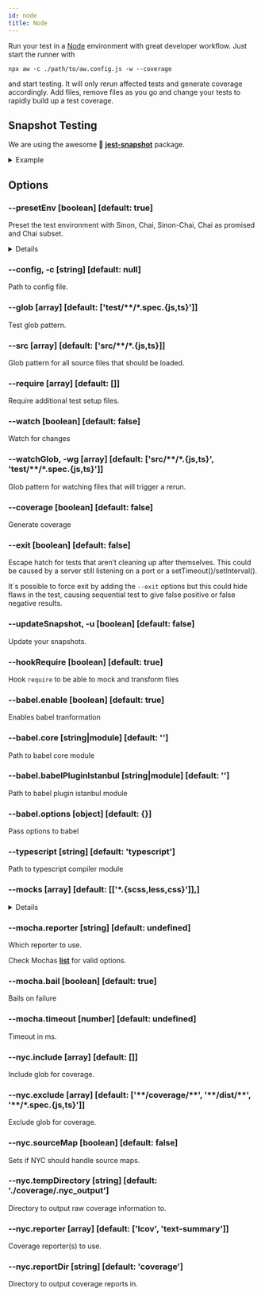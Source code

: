 ```yaml
---
id: node
title: Node
---
```


Run your test in a [Node](https://nodejs.org) environment with great developer workflow. Just start the runner with

```
npx aw -c ./path/to/aw.config.js -w --coverage
```

and start testing. It will only rerun affected tests and generate coverage accordingly.
Add files, remove files as you go and change your tests to rapidly build up a test coverage.

## Snapshot Testing

We are using the awesome 💖 [**jest-snapshot**](https://github.com/facebook/jest/tree/master/packages/jest-snapshot) package.

<details><summary>Example</summary>
<p>

```javascript
import React from 'react';
import renderer from 'react-test-renderer';
import 'foo.scss';
import 'bar.less';
import 'baz.css';
import Button from '../src/button';

describe('button', () => {
  it('renders correctly', () => {
    const tree = renderer.create(<Button>Text</Button>).toJSON();
    expect(tree).toMatchSnapshot();
    const tree1 = renderer.create(<Button>Text1</Button>).toJSON();
    expect(tree1).toMatchSnapshot();
  });
  it('renders fancy', () => {
    const tree1 = renderer.create(<Button>fancy1</Button>).toJSON();
    expect(tree1).toMatchSnapshot();
  });
});
```

</p>
</details>


## Options

### --presetEnv [boolean] [default: true]

Preset the test environment with Sinon, Chai, Sinon-Chai, Chai as promised and Chai subset.

<details><summary>Details</summary>
<p>

```javascript
const sinon = require('sinon');
const chai = require('chai');
const sinonChai = require('sinon-chai');
const chaiAsPromised = require('chai-as-promised');
const chaiSubset = require('chai-subset');

global.sinon = sinon;
global.chai = chai;
global.expect = chai.expect;

chai.use(sinonChai);
chai.use(chaiAsPromised);
chai.use(chaiSubset);
```

This enables writing your tests like this:

```javascript
const hello = require('../src/hello');

describe('hello', () => {
  it('should say world', () => {
    expect(hello()).to.equal('world');
  });
});
```

</p>
</details>

### --config, -c [string] [default: null]

Path to config file.

### --glob [array] [default: ['test/\*\*/\*.spec.{js,ts}']]

Test glob pattern.

### --src [array] [default: ['src/\*\*/\*.{js,ts}]]

Glob pattern for all source files that should be loaded.

### --require [array] [default: []]

Require additional test setup files.

### --watch [boolean] [default: false]

Watch for changes

### --watchGlob, -wg [array] [default: ['src/\*\*/\*.{js,ts}', 'test/\*\*/\*.spec.{js,ts}']]

Glob pattern for watching files that will trigger a rerun.

### --coverage [boolean] [default: false]

Generate coverage

### --exit [boolean] [default: false]

Escape hatch for tests that aren’t cleaning up after themselves. This could be caused by a server still listening on a port or a setTimeout()/setInterval().

It´s possible to force exit by adding the `--exit` options but this could hide flaws in the test, causing sequential test to give false positive or false negative results.

### --updateSnapshot, -u [boolean] [default: false]

Update your snapshots.

### --hookRequire [boolean] [default: true]

Hook `require` to be able to mock and transform files


### --babel.enable [boolean] [default: true]

Enables babel tranformation

### --babel.core [string|module] [default: '']

Path to babel core module

### --babel.babelPluginIstanbul [string|module] [default: '']

Path to babel plugin istanbul module

### --babel.options [object] [default: {}]

Pass options to babel

### --typescript [string] [default: 'typescript']

Path to typescript compiler module

### --mocks [array] [default: [['\*.{scss,less,css}']],]

<details><summary>Details</summary>
<p>

```javascript

mocks: [
    ['**/cdp/src/browser-shim.js', '{}'],
    ['**/*.{scss,less,css,html}'],
    ['./foobar-virtual.html', '"<div>hello world</div>"'],
  ],

```

</p>
</details>

### --mocha.reporter [string] [default: undefined]

Which reporter to use.

Check Mochas [**list**](https://mochajs.org/#reporters) for valid options.


### --mocha.bail [boolean] [default: true]

Bails on failure

### --mocha.timeout [number] [default: undefined]

Timeout in ms.

### --nyc.include [array] [default: []]

Include glob for coverage.

### --nyc.exclude [array] [default: ['\*\*/coverage/\*\*', '\*\*/dist/\*\*', '\*\*/\*.spec.{js,ts}']]

Exclude glob for coverage.

### --nyc.sourceMap [boolean] [default: false]

Sets if NYC should handle source maps.

### --nyc.tempDirectory [string] [default: './coverage/.nyc_output']

Directory to output raw coverage information to.

### --nyc.reporter [array] [default: ['lcov', 'text-summary']]

Coverage reporter(s) to use.


### --nyc.reportDir [string] [default: 'coverage']

Directory to output coverage reports in.
